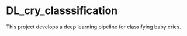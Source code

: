 # DL_cry_classsification
This project develops a deep learning pipeline for classifying baby cries.
